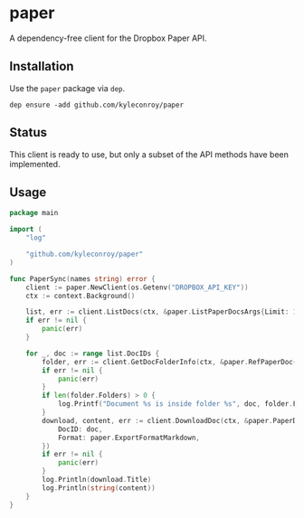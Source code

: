 # paper

A dependency-free client for the Dropbox Paper API.

## Installation

Use the `paper` package via `dep`.

```
dep ensure -add github.com/kyleconroy/paper
```

## Status

This client is ready to use, but only a subset of the API methods have been
implemented.

## Usage

```go
package main

import (
	"log"

	"github.com/kyleconroy/paper"
)

func PaperSync(names string) error {
	client := paper.NewClient(os.Getenv("DROPBOX_API_KEY"))
	ctx := context.Background()

	list, err := client.ListDocs(ctx, &paper.ListPaperDocsArgs{Limit: 100})
	if err != nil {
		panic(err)
	}

	for _, doc := range list.DocIDs {
		folder, err := client.GetDocFolderInfo(ctx, &paper.RefPaperDoc{DocID: doc})
		if err != nil {
			panic(err)
		}
		if len(folder.Folders) > 0 {
			log.Printf("Document %s is inside folder %s", doc, folder.Folders[0].Name)
		}
		download, content, err := client.DownloadDoc(ctx, &paper.PaperDocExport{
			DocID: doc,
			Format: paper.ExportFormatMarkdown,
		})
		if err != nil {
			panic(err)
		}
		log.Println(download.Title)
		log.Println(string(content))
	}
}
```
